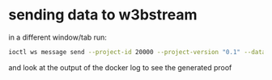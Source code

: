 # sending data to w3bstream

in a different window/tab run:

```bash
ioctl ws message send --project-id 20000 --project-version "0.1" --data "337 113569"
```

and look at the output of the docker log to see the generated proof
